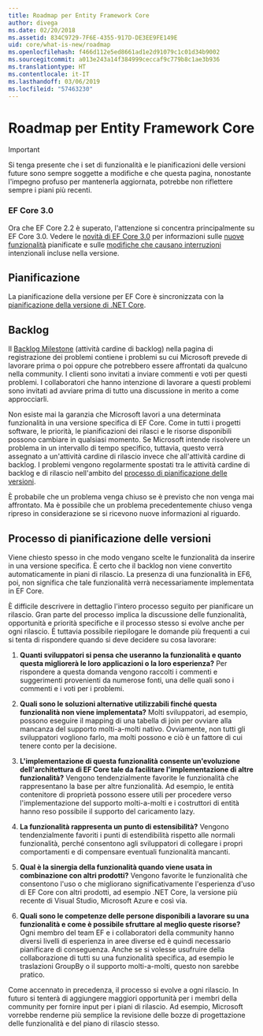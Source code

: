 ```yaml
---
title: Roadmap per Entity Framework Core
author: divega
ms.date: 02/20/2018
ms.assetid: 834C9729-7F6E-4355-917D-DE3EE9FE149E
uid: core/what-is-new/roadmap
ms.openlocfilehash: f466d112e5ed8661ad1e2d91079c1c01d34b9002
ms.sourcegitcommit: a013e243a14f384999ceccaf9c779b8c1ae3b936
ms.translationtype: HT
ms.contentlocale: it-IT
ms.lasthandoff: 03/06/2019
ms.locfileid: "57463230"
---
```

# <a name="entity-framework-core-roadmap"></a>Roadmap per Entity Framework Core

> [!IMPORTANT]
> Si tenga presente che i set di funzionalità e le pianificazioni delle versioni future sono sempre soggette a modifiche e che questa pagina, nonostante l'impegno profuso per mantenerla aggiornata, potrebbe non riflettere sempre i piani più recenti.

### <a name="ef-core-30"></a>EF Core 3.0

Ora che EF Core 2.2 è superato, l'attenzione si concentra principalmente su EF Core 3.0.
Vedere le [novità di EF Core 3.0](xref:core/what-is-new/ef-core-3.0/index) per informazioni sulle [nuove funzionalità](xref:core/what-is-new/ef-core-3.0/features) pianificate e sulle [modifiche che causano interruzioni ](xref:core/what-is-new/ef-core-3.0/breaking-changes) intenzionali incluse nella versione.

## <a name="schedule"></a>Pianificazione

La pianificazione della versione per EF Core è sincronizzata con la [pianificazione della versione di .NET Core](https://github.com/dotnet/core/blob/master/roadmap.md).

## <a name="backlog"></a>Backlog

Il [Backlog Milestone](https://github.com/aspnet/EntityFrameworkCore/issues?q=is%3Aopen+is%3Aissue+milestone%3ABacklog+sort%3Areactions-%2B1-desc) (attività cardine di backlog) nella pagina di registrazione dei problemi contiene i problemi su cui Microsoft prevede di lavorare prima o poi oppure che potrebbero essere affrontati da qualcuno nella community.
I clienti sono invitati a inviare commenti e voti per questi problemi.
I collaboratori che hanno intenzione di lavorare a questi problemi sono invitati ad avviare prima di tutto una discussione in merito a come approcciarli.

Non esiste mai la garanzia che Microsoft lavori a una determinata funzionalità in una versione specifica di EF Core.
Come in tutti i progetti software, le priorità, le pianificazioni dei rilasci e le risorse disponibili possono cambiare in qualsiasi momento.
Se Microsoft intende risolvere un problema in un intervallo di tempo specifico, tuttavia, questo verrà assegnato a un'attività cardine di rilascio invece che all'attività cardine di backlog.
I problemi vengono regolarmente spostati tra le attività cardine di backlog e di rilascio nell'ambito del [processo di pianificazione delle versioni](#release-planning-process).

È probabile che un problema venga chiuso se è previsto che non venga mai affrontato.
Ma è possibile che un problema precedentemente chiuso venga ripreso in considerazione se si ricevono nuove informazioni al riguardo.

## <a name="release-planning-process"></a>Processo di pianificazione delle versioni

Viene chiesto spesso in che modo vengano scelte le funzionalità da inserire in una versione specifica.
È certo che il backlog non viene convertito automaticamente in piani di rilascio.
La presenza di una funzionalità in EF6, poi, non significa che tale funzionalità verrà necessariamente implementata in EF Core.

È difficile descrivere in dettaglio l'intero processo seguito per pianificare un rilascio.
Gran parte del processo implica la discussione delle funzionalità, opportunità e priorità specifiche e il processo stesso si evolve anche per ogni rilascio.
È tuttavia possibile riepilogare le domande più frequenti a cui si tenta di rispondere quando si deve decidere su cosa lavorare:

1. **Quanti sviluppatori si pensa che useranno la funzionalità e quanto questa migliorerà le loro applicazioni o la loro esperienza?** Per rispondere a questa domanda vengono raccolti i commenti e suggerimenti provenienti da numerose fonti, una delle quali sono i commenti e i voti per i problemi.

2. **Quali sono le soluzioni alternative utilizzabili finché questa funzionalità non viene implementata?** Molti sviluppatori, ad esempio, possono eseguire il mapping di una tabella di join per ovviare alla mancanza del supporto molti-a-molti nativo. Ovviamente, non tutti gli sviluppatori vogliono farlo, ma molti possono e ciò è un fattore di cui tenere conto per la decisione.

3. **L'implementazione di questa funzionalità consente un'evoluzione dell'architettura di EF Core tale da facilitare l'implementazione di altre funzionalità?** Vengono tendenzialmente favorite le funzionalità che rappresentano la base per altre funzionalità. Ad esempio, le entità contenitore di proprietà possono essere utili per procedere verso l'implementazione del supporto molti-a-molti e i costruttori di entità hanno reso possibile il supporto del caricamento lazy.

4. **La funzionalità rappresenta un punto di estensibilità?** Vengono tendenzialmente favoriti i punti di estendibilità rispetto alle normali funzionalità, perché consentono agli sviluppatori di collegare i propri comportamenti e di compensare eventuali funzionalità mancanti.

5. **Qual è la sinergia della funzionalità quando viene usata in combinazione con altri prodotti?** Vengono favorite le funzionalità che consentono l'uso o che migliorano significativamente l'esperienza d'uso di EF Core con altri prodotti, ad esempio .NET Core, la versione più recente di Visual Studio, Microsoft Azure e così via.

6. **Quali sono le competenze delle persone disponibili a lavorare su una funzionalità e come è possibile sfruttare al meglio queste risorse?** Ogni membro del team EF e i collaboratori della community hanno diversi livelli di esperienza in aree diverse ed è quindi necessario pianificare di conseguenza. Anche se si volesse usufruire della collaborazione di tutti su una funzionalità specifica, ad esempio le traslazioni GroupBy o il supporto molti-a-molti, questo non sarebbe pratico.

Come accennato in precedenza, il processo si evolve a ogni rilascio.
In futuro si tenterà di aggiungere maggiori opportunità per i membri della community per fornire input per i piani di rilascio.
Ad esempio, Microsoft vorrebbe renderne più semplice la revisione delle bozze di progettazione delle funzionalità e del piano di rilascio stesso.
